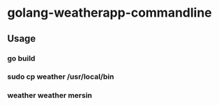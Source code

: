 # golang-weatherapp-commandline
## Usage

### go build
### sudo cp weather /usr/local/bin
### weather weather mersin
